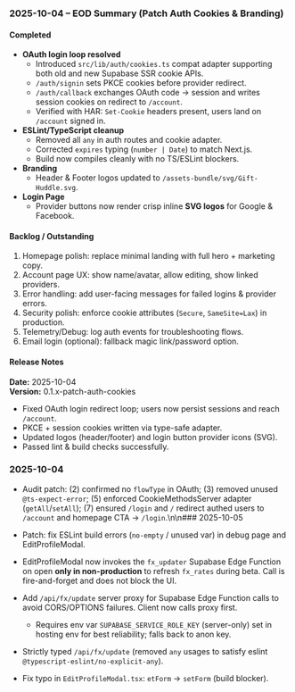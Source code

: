 ### 2025-10-04 – EOD Summary (Patch Auth Cookies & Branding)

#### Completed
- **OAuth login loop resolved**
  - Introduced `src/lib/auth/cookies.ts` compat adapter supporting both old and new Supabase SSR cookie APIs.
  - `/auth/signin` sets PKCE cookies before provider redirect.
  - `/auth/callback` exchanges OAuth code → session and writes session cookies on redirect to `/account`.
  - Verified with HAR: `Set-Cookie` headers present, users land on `/account` signed in.
- **ESLint/TypeScript cleanup**
  - Removed all `any` in auth routes and cookie adapter.
  - Corrected `expires` typing (`number | Date`) to match Next.js.
  - Build now compiles cleanly with no TS/ESLint blockers.
- **Branding**
  - Header & Footer logos updated to `/assets-bundle/svg/Gift-Huddle.svg`.
- **Login Page**
  - Provider buttons now render crisp inline **SVG logos** for Google & Facebook.

#### Backlog / Outstanding
1. Homepage polish: replace minimal landing with full hero + marketing copy.
2. Account page UX: show name/avatar, allow editing, show linked providers.
3. Error handling: add user-facing messages for failed logins & provider errors.
4. Security polish: enforce cookie attributes (`Secure`, `SameSite=Lax`) in production.
5. Telemetry/Debug: log auth events for troubleshooting flows.
6. Email login (optional): fallback magic link/password option.

#### Release Notes
**Date:** 2025-10-04  
**Version:** 0.1.x-patch-auth-cookies

- Fixed OAuth login redirect loop; users now persist sessions and reach `/account`.
- PKCE + session cookies written via type-safe adapter.
- Updated logos (header/footer) and login button provider icons (SVG).
- Passed lint & build checks successfully.

### 2025-10-04
- Audit patch: (2) confirmed no `flowType` in OAuth; (3) removed unused `@ts-expect-error`; (5) enforced CookieMethodsServer adapter (`getAll`/`setAll`); (7) ensured `/login` and `/` redirect authed users to `/account` and homepage CTA → `/login`.\n\n### 2025-10-05
- Patch: fix ESLint build errors (`no-empty` / unused var) in debug page and EditProfileModal.
- EditProfileModal now invokes the `fx_updater` Supabase Edge Function on open **only in non-production** to refresh `fx_rates` during beta. Call is fire-and-forget and does not block the UI.

- Add `/api/fx/update` server proxy for Supabase Edge Function calls to avoid CORS/OPTIONS failures. Client now calls proxy first.
  - Requires env var `SUPABASE_SERVICE_ROLE_KEY` (server-only) set in hosting env for best reliability; falls back to anon key.

- Strictly typed `/api/fx/update` (removed `any` usages to satisfy eslint `@typescript-eslint/no-explicit-any`).

- Fix typo in `EditProfileModal.tsx`: `etForm` → `setForm` (build blocker).
